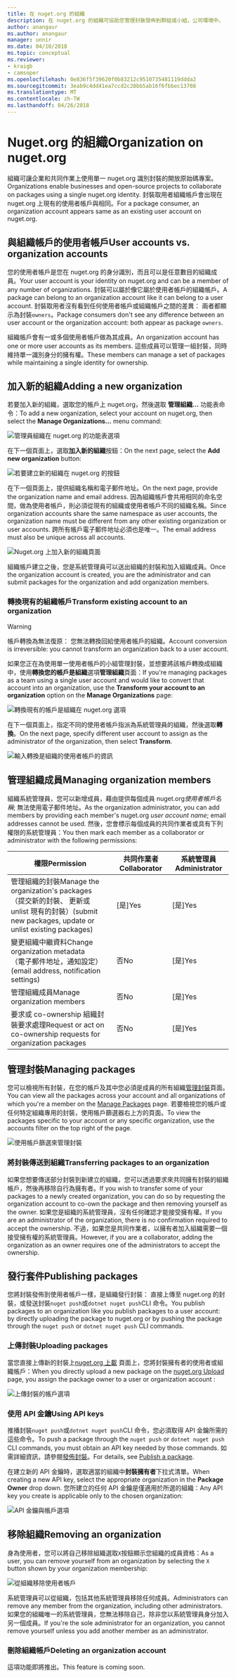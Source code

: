 ```yaml
---
title: 在 nuget.org 的組織
description: 在 nuget.org 的組織可協助您管理封裝發佈到群組或小組，公司環境中。
author: anangaur
ms.author: anangaur
manager: unnir
ms.date: 04/10/2018
ms.topic: conceptual
ms.reviewer:
- kraigb
- camsoper
ms.openlocfilehash: 0e836f5f39620f0b83212c9510735481119ddda2
ms.sourcegitcommit: 3eab9c4dd41ea7ccd2c28bb5ab16f6fbbec13708
ms.translationtype: MT
ms.contentlocale: zh-TW
ms.lasthandoff: 04/26/2018
---
```

# <a name="organization-on-nugetorg"></a><span data-ttu-id="4addd-103">Nuget.org 的組織</span><span class="sxs-lookup"><span data-stu-id="4addd-103">Organization on nuget.org</span></span>

<span data-ttu-id="4addd-104">組織可讓企業和共同作業上使用單一 nuget.org 識別封裝的開放原始碼專案。</span><span class="sxs-lookup"><span data-stu-id="4addd-104">Organizations enable businesses and open-source projects to collaborate on packages using a single nuget.org identity.</span></span> <span data-ttu-id="4addd-105">封裝取用者組織帳戶會出現在 nuget.org 上現有的使用者帳戶與相同。</span><span class="sxs-lookup"><span data-stu-id="4addd-105">For a package consumer, an organization account appears same as an existing user account on nuget.org.</span></span>

## <a name="user-accounts-vs-organization-accounts"></a><span data-ttu-id="4addd-106">與組織帳戶的使用者帳戶</span><span class="sxs-lookup"><span data-stu-id="4addd-106">User accounts vs. organization accounts</span></span>

<span data-ttu-id="4addd-107">您的使用者帳戶是您在 nuget.org 的身分識別，而且可以是任意數目的組織成員。</span><span class="sxs-lookup"><span data-stu-id="4addd-107">Your user account is your identity on nuget.org and can be a member of any number of organizations.</span></span> <span data-ttu-id="4addd-108">封裝可以屬於像它屬於使用者帳戶的組織帳戶。</span><span class="sxs-lookup"><span data-stu-id="4addd-108">A package can belong to an organization account like it can belong to a user account.</span></span> <span data-ttu-id="4addd-109">封裝取用者沒有看到任何使用者帳戶或組織帳戶之間的差異： 兩者都顯示為封裝`owners`。</span><span class="sxs-lookup"><span data-stu-id="4addd-109">Package consumers don't see any difference between an user account or the organization account: both appear as package `owners`.</span></span>

<span data-ttu-id="4addd-110">組織帳戶會有一或多個使用者帳戶做為其成員。</span><span class="sxs-lookup"><span data-stu-id="4addd-110">An organization account has one or more user accounts as its members.</span></span> <span data-ttu-id="4addd-111">這些成員可以管理一組封裝，同時維持單一識別身分的擁有權。</span><span class="sxs-lookup"><span data-stu-id="4addd-111">These members can manage a set of packages while maintaining a single identity for ownership.</span></span>

## <a name="adding-a-new-organization"></a><span data-ttu-id="4addd-112">加入新的組織</span><span class="sxs-lookup"><span data-stu-id="4addd-112">Adding a new organization</span></span>

<span data-ttu-id="4addd-113">若要加入新的組織，選取您的帳戶上 nuget.org，然後選取 **管理組織...** 功能表命令：</span><span class="sxs-lookup"><span data-stu-id="4addd-113">To add a new organization, select your account on nuget.org, then select the **Manage Organizations...** menu command:</span></span>

![管理員組織在 nuget.org 的功能表選項](media/org-manage-option.png)

<span data-ttu-id="4addd-115">在下一個頁面上，選取**加入新的組織**按鈕：</span><span class="sxs-lookup"><span data-stu-id="4addd-115">On the next page, select the **Add new organization** button:</span></span>

![若要建立新的組織在 nuget.org 的按鈕](media/org-add-new-option.png)

<span data-ttu-id="4addd-117">在下一個頁面上，提供組織名稱和電子郵件地址。</span><span class="sxs-lookup"><span data-stu-id="4addd-117">On the next page, provide the organization name and email address.</span></span> <span data-ttu-id="4addd-118">因為組織帳戶會共用相同的命名空間，做為使用者帳戶，則必須從現有的組織或使用者帳戶不同的組織名稱。</span><span class="sxs-lookup"><span data-stu-id="4addd-118">Since organization accounts share the same namespace as user accounts, the organization name must be different from any other existing organization or user accounts.</span></span> <span data-ttu-id="4addd-119">跨所有帳戶電子郵件地址必須也是唯一。</span><span class="sxs-lookup"><span data-stu-id="4addd-119">The email address must also be unique across all accounts.</span></span>

![Nuget.org 上加入新的組織頁面](media/org-add-new-page.png)

<span data-ttu-id="4addd-121">組織帳戶建立之後，您是系統管理員可以送出組織的封裝和加入組織成員。</span><span class="sxs-lookup"><span data-stu-id="4addd-121">Once the organization account is created, you are the administrator and can submit packages for the organization and add organization members.</span></span>

### <a name="transform-existing-account-to-an-organization"></a><span data-ttu-id="4addd-122">轉換現有的組織帳戶</span><span class="sxs-lookup"><span data-stu-id="4addd-122">Transform existing account to an organization</span></span>

> [!Warning]
> <span data-ttu-id="4addd-123">帳戶轉換為無法復原： 您無法轉換回給使用者帳戶的組織。</span><span class="sxs-lookup"><span data-stu-id="4addd-123">Account conversion is irreversible: you cannot transform an organization back to a user account.</span></span>

<span data-ttu-id="4addd-124">如果您正在為使用單一使用者帳戶的小組管理封裝，並想要將該帳戶轉換成組織中，使用**轉換您的帳戶是組織**選項**管理組織**頁面：</span><span class="sxs-lookup"><span data-stu-id="4addd-124">If you're managing packages as a team using a single user account and would like to convert that account into an organization, use the **Transform your account to an organization** option on the **Manage Organizations** page:</span></span>

![轉換現有的帳戶是組織在 nuget.org 選項](media/org-transform-option.png)

<span data-ttu-id="4addd-126">在下一個頁面上，指定不同的使用者帳戶指派為系統管理員的組織，然後選取**轉換**。</span><span class="sxs-lookup"><span data-stu-id="4addd-126">On the next page, specify different user account to assign as the administrator of the organization, then select **Transform**.</span></span>

![輸入轉換是組織的使用者帳戶的資訊](media/org-transform-page.png)

## <a name="managing-organization-members"></a><span data-ttu-id="4addd-128">管理組織成員</span><span class="sxs-lookup"><span data-stu-id="4addd-128">Managing organization members</span></span>

<span data-ttu-id="4addd-129">組織系統管理員，您可以新增成員，藉由提供每個成員 nuget.org*使用者帳戶名稱*; 無法使用電子郵件地址。</span><span class="sxs-lookup"><span data-stu-id="4addd-129">As the organization administrator, you can add members by providing each member's nuget.org *user account name*; email addresses cannot be used.</span></span> <span data-ttu-id="4addd-130">然後，您會標示每個成員的共同作業者或具有下列權限的系統管理員：</span><span class="sxs-lookup"><span data-stu-id="4addd-130">You then mark each member as a collaborator or administrator with the following permissions:</span></span>

| <span data-ttu-id="4addd-131">權限</span><span class="sxs-lookup"><span data-stu-id="4addd-131">Permission</span></span> | <span data-ttu-id="4addd-132">共同作業者</span><span class="sxs-lookup"><span data-stu-id="4addd-132">Collaborator</span></span> | <span data-ttu-id="4addd-133">系統管理員</span><span class="sxs-lookup"><span data-stu-id="4addd-133">Administrator</span></span> |
| --- | --- | --- |
| <span data-ttu-id="4addd-134">管理組織的封裝</span><span class="sxs-lookup"><span data-stu-id="4addd-134">Manage the organization's packages</span></span><br/><span data-ttu-id="4addd-135">（提交新的封裝、 更新或 unlist 現有的封裝）</span><span class="sxs-lookup"><span data-stu-id="4addd-135">(submit new packages, update or unlist existing packages)</span></span> | <span data-ttu-id="4addd-136">[是]</span><span class="sxs-lookup"><span data-stu-id="4addd-136">Yes</span></span> | <span data-ttu-id="4addd-137">[是]</span><span class="sxs-lookup"><span data-stu-id="4addd-137">Yes</span></span> |
| <span data-ttu-id="4addd-138">變更組織中繼資料</span><span class="sxs-lookup"><span data-stu-id="4addd-138">Change organization metadata</span></span><br/><span data-ttu-id="4addd-139">（電子郵件地址，通知設定）</span><span class="sxs-lookup"><span data-stu-id="4addd-139">(email address, notification settings)</span></span> | <span data-ttu-id="4addd-140">否</span><span class="sxs-lookup"><span data-stu-id="4addd-140">No</span></span> | <span data-ttu-id="4addd-141">[是]</span><span class="sxs-lookup"><span data-stu-id="4addd-141">Yes</span></span> |
| <span data-ttu-id="4addd-142">管理組織成員</span><span class="sxs-lookup"><span data-stu-id="4addd-142">Manage organization members</span></span> | <span data-ttu-id="4addd-143">否</span><span class="sxs-lookup"><span data-stu-id="4addd-143">No</span></span> | <span data-ttu-id="4addd-144">[是]</span><span class="sxs-lookup"><span data-stu-id="4addd-144">Yes</span></span> |
| <span data-ttu-id="4addd-145">要求或 co-ownership 組織封裝要求處理</span><span class="sxs-lookup"><span data-stu-id="4addd-145">Request or act on co-ownership requests for organization packages</span></span> | <span data-ttu-id="4addd-146">否</span><span class="sxs-lookup"><span data-stu-id="4addd-146">No</span></span> | <span data-ttu-id="4addd-147">[是]</span><span class="sxs-lookup"><span data-stu-id="4addd-147">Yes</span></span> |

## <a name="managing-packages"></a><span data-ttu-id="4addd-148">管理封裝</span><span class="sxs-lookup"><span data-stu-id="4addd-148">Managing packages</span></span>

<span data-ttu-id="4addd-149">您可以檢視所有封裝，在您的帳戶及其中您必須是成員的所有組織[管理封裝](https://www.nuget.org/account/Packages)頁面。</span><span class="sxs-lookup"><span data-stu-id="4addd-149">You can view all the packages across your account and all organizations of which you're a member on the [Manage Packages](https://www.nuget.org/account/Packages) page.</span></span> <span data-ttu-id="4addd-150">若要檢視您的帳戶或任何特定組織專用的封裝，使用帳戶篩選器右上方的頁面。</span><span class="sxs-lookup"><span data-stu-id="4addd-150">To view the packages specific to your account or any specific organization, use the accounts filter on the top right of the page.</span></span>

![使用帳戶篩選來管理封裝](media/org-manage-packages-option.png)

### <a name="transferring-packages-to-an-organization"></a><span data-ttu-id="4addd-152">將封裝傳送到組織</span><span class="sxs-lookup"><span data-stu-id="4addd-152">Transferring packages to an organization</span></span>
<span data-ttu-id="4addd-153">如果您想要傳送部分封裝到新建立的組織，您可以透過要求來共同擁有封裝的組織帳戶，然後再移除自行為擁有者。</span><span class="sxs-lookup"><span data-stu-id="4addd-153">If you wish to transfer some of your packages to a newly created organization, you can do so by requesting the organization account to co-own the package and then removing yourself as the owner.</span></span> <span data-ttu-id="4addd-154">如果您是組織的系統管理員，沒有任何確認才能接受擁有權。</span><span class="sxs-lookup"><span data-stu-id="4addd-154">If you are an administrator of the organization, there is no confirmation required to accept the ownership.</span></span> <span data-ttu-id="4addd-155">不過，如果您是共同作業者，以擁有者加入組織需要一個接受擁有權的系統管理員。</span><span class="sxs-lookup"><span data-stu-id="4addd-155">However, if you are a collaborator, adding the organization as an owner requires one of the administrators to accept the ownership.</span></span>

## <a name="publishing-packages"></a><span data-ttu-id="4addd-156">發行套件</span><span class="sxs-lookup"><span data-stu-id="4addd-156">Publishing packages</span></span>

<span data-ttu-id="4addd-157">您將封裝發佈到使用者帳戶一樣，是組織發行封裝： 直接上傳至 nuget.org 的封裝，或發送封裝`nuget push`或`dotnet nuget push`CLI 命令。</span><span class="sxs-lookup"><span data-stu-id="4addd-157">You publish packages to an organization like you publish packages to a user account: by directly uploading the package to nuget.org or by pushing the package through the `nuget push` or `dotnet nuget push` CLI commands.</span></span>

### <a name="uploading-packages"></a><span data-ttu-id="4addd-158">上傳封裝</span><span class="sxs-lookup"><span data-stu-id="4addd-158">Uploading packages</span></span>

<span data-ttu-id="4addd-159">當您直接上傳新的封裝上[nuget.org 上載](https://www.nuget.org/packages/manage/upload) 頁面上，您將封裝擁有者的使用者或組織帳戶：</span><span class="sxs-lookup"><span data-stu-id="4addd-159">When you directly upload a new package on the [nuget.org Upload](https://www.nuget.org/packages/manage/upload) page, you assign the package owner to a user or organization account :</span></span>

![上傳封裝的帳戶選項](media/org-upload-option.png)

### <a name="using-api-keys"></a><span data-ttu-id="4addd-161">使用 API 金鑰</span><span class="sxs-lookup"><span data-stu-id="4addd-161">Using API keys</span></span>

<span data-ttu-id="4addd-162">推播封裝`nuget push`或`dotnet nuget push`CLI 命令，您必須取得 API 金鑰所需的這些命令。</span><span class="sxs-lookup"><span data-stu-id="4addd-162">To push a package through the `nuget push` or `dotnet nuget push` CLI commands, you must obtain an API key needed by those commands.</span></span> <span data-ttu-id="4addd-163">如需詳細資訊，請參閱[發佈封裝](https://docs.microsoft.com/en-us/nuget/quickstart/create-and-publish-a-package-using-visual-studio#publish-the-package)。</span><span class="sxs-lookup"><span data-stu-id="4addd-163">For details, see [Publish a package](https://docs.microsoft.com/en-us/nuget/quickstart/create-and-publish-a-package-using-visual-studio#publish-the-package).</span></span>

<span data-ttu-id="4addd-164">在建立新的 API 金鑰時，選取適當的組織中**封裝擁有者**下拉式清單。</span><span class="sxs-lookup"><span data-stu-id="4addd-164">When creating a new API key, select the appropriate organization in the **Package Owner** drop down.</span></span> <span data-ttu-id="4addd-165">您所建立的任何 API 金鑰是僅適用於所選的組織：</span><span class="sxs-lookup"><span data-stu-id="4addd-165">Any API key you create is applicable only to the chosen organization:</span></span>

![API 金鑰與帳戶選項](media/org-apikey-option.png)

## <a name="removing-an-organization"></a><span data-ttu-id="4addd-167">移除組織</span><span class="sxs-lookup"><span data-stu-id="4addd-167">Removing an organization</span></span>

<span data-ttu-id="4addd-168">身為使用者，您可以將自己移除組織選取`X`按鈕顯示您組織的成員資格：</span><span class="sxs-lookup"><span data-stu-id="4addd-168">As a user, you can remove yourself from an organization by selecting the `X` button shown by your organization membership:</span></span>

![從組織移除使用者帳戶](media/org-remove-self-option.png)

<span data-ttu-id="4addd-170">系統管理員可以從組織，包括其他系統管理員移除任何成員。</span><span class="sxs-lookup"><span data-stu-id="4addd-170">Administrators can remove any member from the organization, including other administrators.</span></span> <span data-ttu-id="4addd-171">如果您的組織唯一的系統管理員，您無法移除自己，除非您以系統管理員身分加入另一個成員。</span><span class="sxs-lookup"><span data-stu-id="4addd-171">If you're the sole administrator for an organization, you cannot remove yourself unless you add another member as an administrator.</span></span>

### <a name="deleting-an-organization-account"></a><span data-ttu-id="4addd-172">刪除組織帳戶</span><span class="sxs-lookup"><span data-stu-id="4addd-172">Deleting an organization account</span></span>

<span data-ttu-id="4addd-173">這項功能即將推出。</span><span class="sxs-lookup"><span data-stu-id="4addd-173">This feature is coming soon.</span></span>
